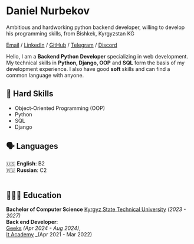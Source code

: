 # Daniel Nurbekov
Ambitious and hardworking python backend developer, willing to develop his programming skills, from Bishkek, Kyrgyzstan KG<br>

[Email](mailto:nurbekuuludaniel@gmail.com) / [LinkedIn](https://www.linkedin.com/in/daniel-nurbekov-3bb309237/) / [GitHub](https://github.com/abatuFF) / [Telegram](https://t.me/abatuFF) / [Discord](https://discordapp.com/users/351967289299435521/)

Hello, I am a **Backend Python Developer** specializing in web development. My technical skills in **Python, Django, OOP** and **SQL** form the basis of my development experience. I also have good **soft** skills and can find a common language with anyone.
## 🎯 Hard Skills

- Object-Oriented Programming (OOP)
- Python
- SQL
- Django

## 🗣️ Languages

🇺🇸 **English**: B2 <br>
🇷🇺 **Russian**: C2
<br><br>

## 👩🏼‍🎓 Education

**Bachelor of Computer Science** [Kyrgyz State Technical University](https://kstu.kg/en/) _(2023 - 2027)_ <br>
**Back end Developer**: <br>
[Geeks](https://geeks.kg/) _(Apr 2024 - Aug 2024)_, <br> 
[It Academy](https://www.instagram.com/p/CqVJ7p6s8SZ/?img_index=1) _(Apr 2021 - Mar 2022) <br>

